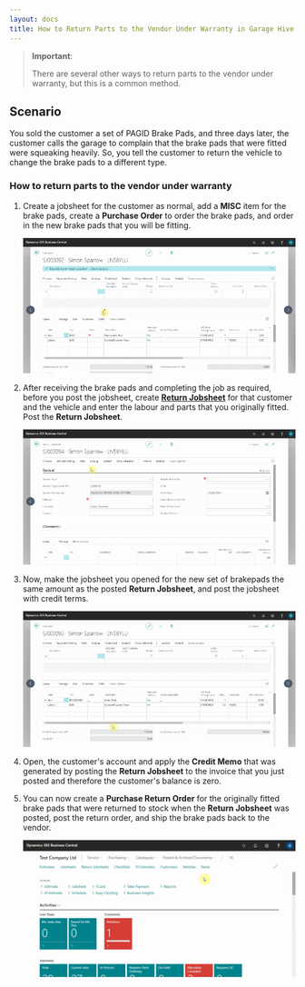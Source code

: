 ```yaml
---
layout: docs
title: How to Return Parts to the Vendor Under Warranty in Garage Hive
---
```


> **Important**:
>
> There are several other ways to return parts to the vendor under warranty, but this is a common method.

## Scenario
You sold the customer a set of PAGID Brake Pads, and three days later, the customer calls the garage to complain that the brake pads that were fitted were squeaking heavily. So, you tell the customer to return the vehicle to change the brake pads to a different type.

### How to return parts to the vendor under warranty
1. Create a jobsheet for the customer as normal, add a **MISC** item for the brake pads, create a **Purchase Order** to order the brake pads, and order in the new brake pads that you will be fitting.

   ![](media/garagehive-return-warranty-parts-to-vendor1.gif)

2. After receiving the brake pads and completing the job as required, before you post the jobsheet, create [**Return Jobsheet**](garagehive-service-return-order.html) for that customer and the vehicle and enter the labour and parts that you originally fitted. Post the **Return Jobsheet**.

   ![](media/garagehive-return-warranty-parts-to-vendor2.gif)

3. Now, make the jobsheet you opened for the new set of brakepads the same amount as the posted **Return Jobsheet**, and post the jobsheet with credit terms.

   ![](media/garagehive-return-warranty-parts-to-vendor3.gif)

4. Open, the customer's account and apply the **Credit Memo** that was generated by posting the **Return Jobsheet** to the invoice that you just posted and therefore the customer's balance is zero.

   

5. You can now create a **Purchase Return Order** for the originally fitted brake pads that were returned to stock when the **Return Jobsheet** was posted, post the return order, and ship the brake pads back to the vendor.

   ![](media/garagehive-vehicle-date-reminder1.gif)

